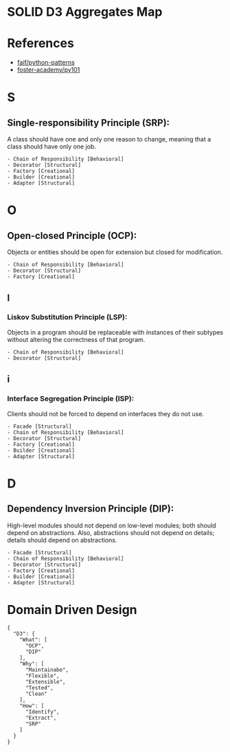 # SOLID D3 Aggregates Map

# References
- [faif/python-patterns](https://github.com/faif/python-patterns)
- [foster-academy/py101](https://github.com/foster-academy/py101)

# S
## Single-responsibility Principle (SRP):
A class should have one and only one reason to change, meaning that a class should have only one job.
```
- Chain of Responsibility [Behavioral]
- Decorator [Structural]
- Factory [Creational]
- Builder [Creational]
- Adapter [Structural]
```
# O
## Open-closed Principle (OCP):
Objects or entities should be open for extension but closed for modification.
```
- Chain of Responsibility [Behavioral]
- Decorator [Structural]
- Factory [Creational]
```
## **l**
### Liskov Substitution Principle (LSP):
Objects in a program should be replaceable with instances of their subtypes without altering the correctness of that program.
```
- Chain of Responsibility [Behavioral]
- Decorator [Structural]
```
## **i**
### Interface Segregation Principle (ISP):
Clients should not be forced to depend on interfaces they do not use.
```
- Facade [Structural]
- Chain of Responsibility [Behavioral]
- Decorator [Structural]
- Factory [Creational]
- Builder [Creational]
- Adapter [Structural]
```
# D
## Dependency Inversion Principle (DIP):
High-level modules should not depend on low-level modules; both should depend on abstractions. Also, abstractions should not depend on details; details should depend on abstractions.
```
- Facade [Structural]
- Chain of Responsibility [Behavioral]
- Decorator [Structural]
- Factory [Creational]
- Builder [Creational]
- Adapter [Structural]
```
# Domain Driven Design

```
{
  "D3": {
    "What": [
      "OCP",
      "DIP"
    ],
    "Why": [
      "Maintainabe",
      "Flexible",
      "Extensible",
      "Tested",
      "Clean"
    ],
    "How": [
      "Identify",
      "Extract",
      "SRP"
    ]
  }
}
```
